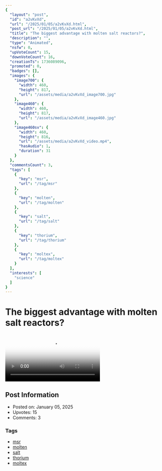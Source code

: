 ```yaml
---
{
  "layout": "post",
  "id": "a2vKvXd",
  "url": "/2025/01/05/a2vKvXd.html",
  "post_url": "/2025/01/05/a2vKvXd.html",
  "title": "The biggest advantage with molten salt reactors?",
  "description": "",
  "type": "Animated",
  "nsfw": 0,
  "upVoteCount": 15,
  "downVoteCount": 16,
  "creationTs": 1736089096,
  "promoted": 0,
  "badges": [],
  "images": {
    "image700": {
      "width": 460,
      "height": 817,
      "url": "/assets/media/a2vKvXd_image700.jpg"
    },
    "image460": {
      "width": 460,
      "height": 817,
      "url": "/assets/media/a2vKvXd_image460.jpg"
    },
    "image460sv": {
      "width": 460,
      "height": 816,
      "url": "/assets/media/a2vKvXd_video.mp4",
      "hasAudio": 1,
      "duration": 31
    }
  },
  "commentsCount": 3,
  "tags": [
    {
      "key": "msr",
      "url": "/tag/msr"
    },
    {
      "key": "molten",
      "url": "/tag/molten"
    },
    {
      "key": "salt",
      "url": "/tag/salt"
    },
    {
      "key": "thorium",
      "url": "/tag/thorium"
    },
    {
      "key": "moltex",
      "url": "/tag/moltex"
    }
  ],
  "interests": [
    "science"
  ]
}
---
```


# The biggest advantage with molten salt reactors?

<video controls playsinline loop poster="/assets/media/a2vKvXd_image460.jpg">
  <source src="/assets/media/a2vKvXd_video.mp4" type="video/mp4">
  Your browser does not support the video tag.
</video>

## Post Information

- Posted on: January 05, 2025
- Upvotes: 15
- Comments: 3

### Tags

- [msr](/tag/msr)
- [molten](/tag/molten)
- [salt](/tag/salt)
- [thorium](/tag/thorium)
- [moltex](/tag/moltex)
